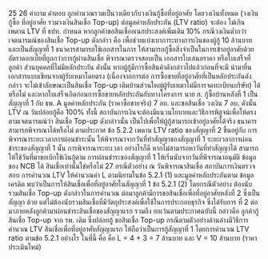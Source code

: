 25
26
คำถาม
คำตอบ
ถูกคำนวณรวมเป็นวงเดียวกับวงเงินกู้ซื้อที่อยู่อาศัย โดยวงเงินทั้งหมด (วงเงินกู้ซื้อ
ที่อยู่อาศัย รวมวงเงินสินเชื่อ Top-up) ต่อมูลค่าหลักประกัน (LTV ratio) จะต้อง
ไม่เกินเพดาน LTV ที่ ธปท. กำหนด
หากลูกค้าขอสินเชื่ออเนกประสงค์เพิ่มเติม 10% กรณีวงเงินต่ำกว่า เจตนารมณ์ของสินเชื่อ Top-up ดังกล่าว คือ เพื่อช่วยแบ่งเบาภาระทางการเงินของผู้กู้
10 ล้านบาท และเป็นสัญญาที่ 1 ธนาคารสามารถใช้เอกสารในการ ให้สามารถกู้ซื้อสิ่งจำเป็นในการเข้าอยู่อาศัยด้วยอัตราดอกเบี้ยที่ถูกกว่าการกู้ผ่านสินเชื่อ
พิจารณาตรวจสอบเป็น เอกสารใบเสนอราคา หรือใบเสร็จที่ลูกค้า ส่วนบุคคลที่ไม่มีหลักประกัน ดังนั้น หากผู้กู้มีการซื้อสินค้าดังกล่าวไปแล้วก่อนที่จะมี
นำมายื่น เอกสารแบบเขียนจากผู้รับเหมาโดยตรง (เนื่องจากการต่อ การซื้อขายที่อยู่อาศัยที่เป็นหลักประกันดังกล่าว จะไม่เข้าลักษณะเป็นสินเชื่อ Top-up
เติมบ้านส่วนใหญ่ผู้รับเหมาไม่มีการจดทะเบียนบริษัท) ได้หรือไม่
และหากใบเสร็จเกิดก่อนการซื้อขายหลักประกันกับทางโครงการ
นาย ก. กู้ซื้อบ้านหลังที่ 1 เป็นสัญญาที่ 1 กับ ธพ. A
มูลค่าหลักประกัน (ราคาซื้อขายจริง) 7 ลบ. และขอสินเชื่อ
วงเงิน 7 ลบ. ดังนั้น LTV ณ วันปล่อยกู้คือ 100%
ทั้งนี้ สถาบันการเงินจะต้องมีแนวนโยบายและวิธีการพิสูจน์เพื่อให้ตรงตามเจตนารมณ์ว่า
สินเชื่อ Top-up ดังกล่าวนั้น เป็นไปเพื่อให้ผู้กู้สามารถเข้าอยู่อาศัยได้จริง
ธนาคารสามารถพิจารณาได้หรือไม่
ตามประกาศ ข้อ 5.2.2 เพดาน LTV ratio ของสัญญาที่ 2 ขึ้นอยู่กับ การพิจารณาระยะเวลาการผ่อนชำระนั้น ให้พิจารณาจากวันที่ทำสัญญาของสัญญาที่ 1
ระยะเวลาการผ่อนชำระของสัญญาที่ 1 นั้น การพิจารณาระยะเวลา อย่างไรก็ดี หากไม่สามารถหาวันที่ทำสัญญาได้ สามารถให้ใช้วันที่มาขอเบิกใช้เงินกู้ตาม
การผ่อนชำระของสัญญาที่ 1 ให้เริ่มนับจากวันที่พิจารณาอนุมัติ ข้อมูลของ NCB ได้
สินเชื่อเท่านั้นใช่หรือไม่
27 กรณีตัวอย่าง ณ วันพิจารณาสินเชื่อ สถาบันการเงินตรวจสอบ การคำนวณ LTV ให้คำนวณค่า L ตามนิยามในข้อ 5.2.1 (1) และมูลค่าหลักประกันตาม
ข้อมูลเครดิต พบว่าเป็นการให้สินเชื่อเพื่อที่อยู่อาศัยในสัญญาที่ 1 ข้อ 5.2.1 (2) โดยกรณีตัวอย่าง ต้องนับรวมสินเชื่อ Top-up ดังกล่าวในการคำนวณ
ต่อมาลูกค้ามีการขอสินเชื่อเพื่อที่อยู่อาศัยหลังที่ 2 ซึ่งเป็นสัญญา ด้วย แต่ไม่ต้องนับรวมสินเชื่อที่มีวัตถุประสงค์เพื่อใช้ในการประกอบธุรกิจ ซึ่งได้รับการ
ที่ 2 ต่อมาภายหลังลูกค้ามาผ่อนชำระสินเชื่อของสัญญาแรก รวมถึง ยกเว้นตามประกาศฉบับนี้ กล่าวคือ ลูกค้ากู้สินเชื่อ Top-up จาก รพ. เดิม ซึ่งปล่อยกู้
ขอสินเชื่อ Top-up กรณีตามตัวอย่างด้านล่างมีวิธีการคำนวณ LTV สินเชื่อเพื่อที่อยู่อาศัยสัญญาแรก ให้ถือว่าเป็นการกู้สัญญาที่ 1 โดยการคำนวณ LTV
ratio ตามข้อ 5.2.1 อย่างไร
ในที่นี้ คือ
คือ L = 4 + 3 = 7 ล้านบาท และ V = 10 ล้านบาท (ราคาประเมินใหม่)
